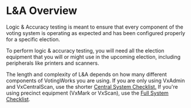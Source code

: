 # L\&A Overview

Logic & Accuracy testing is meant to ensure that every component of the voting system is operating as expected and has been configured properly for a specific election.

To perform logic & accuracy testing, you will need all the election equipment that you will or might use in the upcoming election, including peripherals like printers and scanners.

The length and complexity of L\&A depends on how many different components of VotingWorks you are using. If you are only using VxAdmin and VxCentralScan, use the shorter [Central System Checklist.](election-manager-and-ballot-scanner-checklist.md) If you're using precinct equipment (VxMark or VxScan), use the [Full System Checklist](full-system-checklist/).
